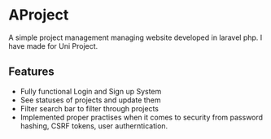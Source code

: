 # AProject

A simple project management managing website developed in laravel php. I have made for Uni Project.

## Features
- Fully functional Login and Sign up System
- See statuses of projects and update them
- Filter search bar to filter through projects
- Implemented proper practises when it comes to security from password hashing, CSRF tokens, user autherntication. 
